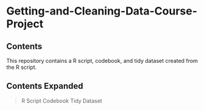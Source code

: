 # Getting-and-Cleaning-Data-Course-Project

## Contents
This repository contains a R script, codebook, and tidy dataset created from the R script.

## Contents Expanded
> R Script
> Codebook
> Tidy Dataset
